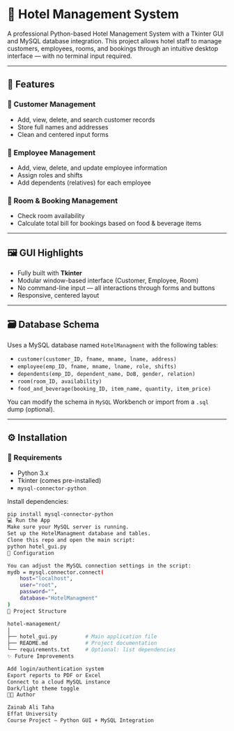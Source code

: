 # 🏨 Hotel Management System

A professional Python-based Hotel Management System with a Tkinter GUI and MySQL database integration. This project allows hotel staff to manage customers, employees, rooms, and bookings through an intuitive desktop interface — with no terminal input required.

---

## 📌 Features

### 🔹 Customer Management
- Add, view, delete, and search customer records
- Store full names and addresses
- Clean and centered input forms

### 🔹 Employee Management
- Add, view, delete, and update employee information
- Assign roles and shifts
- Add dependents (relatives) for each employee

### 🔹 Room & Booking Management
- Check room availability
- Calculate total bill for bookings based on food & beverage items

---

## 🖼️ GUI Highlights
- Fully built with **Tkinter**
- Modular window-based interface (Customer, Employee, Room)
- No command-line input — all interactions through forms and buttons
- Responsive, centered layout

---

## 🗃️ Database Schema

Uses a MySQL database named `HotelManagment` with the following tables:

- `customer(customer_ID, fname, mname, lname, address)`
- `employee(emp_ID, fname, mname, lname, role, shifts)`
- `dependents(emp_ID, dependent_name, DoB, gender, relation)`
- `room(room_ID, availability)`
- `food_and_beverage(booking_ID, item_name, quantity, item_price)`

You can modify the schema in `MySQL` Workbench or import from a `.sql` dump (optional).

---

## ⚙️ Installation

### 🔧 Requirements
- Python 3.x
- Tkinter (comes pre-installed)
- `mysql-connector-python`

Install dependencies:
```bash
pip install mysql-connector-python
💻 Run the App
Make sure your MySQL server is running.
Set up the HotelManagment database and tables.
Clone this repo and open the main script:
python hotel_gui.py
🔐 Configuration

You can adjust the MySQL connection settings in the script:
mydb = mysql.connector.connect(
    host="localhost",
    user="root",
    password="",
    database="HotelManagment"
)
📁 Project Structure

hotel-management/
│
├── hotel_gui.py         # Main application file
├── README.md            # Project documentation
└── requirements.txt     # Optional: list dependencies
✨ Future Improvements

Add login/authentication system
Export reports to PDF or Excel
Connect to a cloud MySQL instance
Dark/light theme toggle
🧑‍💻 Author

Zainab Ali Taha
Effat University
Course Project – Python GUI + MySQL Integration
